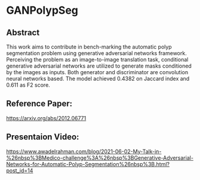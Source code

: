 # GANPolypSeg

## Abstract
This work aims to contribute in bench-marking the automatic polyp segmentation problem using generative adversarial networks framework. Perceiving the problem as an image-to-image translation task, conditional generative adversarial networks are utilized to generate masks conditioned by the images as inputs. Both generator and discriminator are convolution neural networks based. The model achieved 0.4382 on Jaccard index and 0.611 as F2 score. 

## Reference Paper:
https://arxiv.org/abs/2012.06771

## Presentaion Video:
https://www.awadelrahman.com/blog/2021-06-02-My-Talk-in-%26nbsp%3BMedico-challenge%3A%26nbsp%3BGenerative-Adversarial-Networks-for-Automatic-Polyp-Segmentation%26nbsp%3B.html?post_id=14

